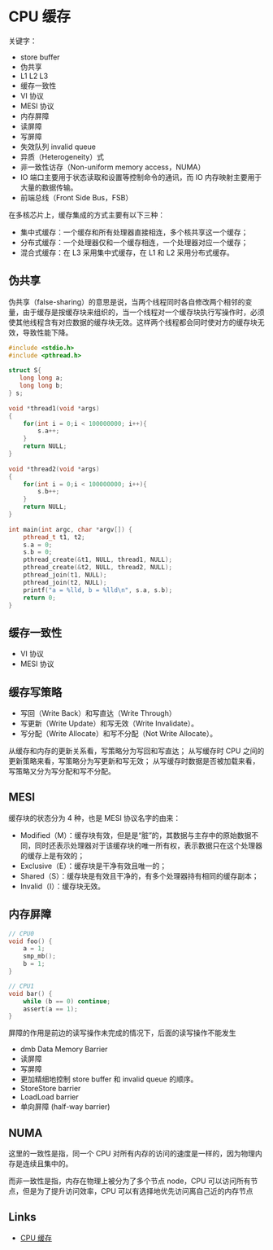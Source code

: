 # CPU 缓存

关键字：

- store buffer
- 伪共享
- L1 L2 L3
- 缓存一致性
- VI 协议
- MESI 协议
- 内存屏障
- 读屏障
- 写屏障
- 失效队列 invalid queue
- 异质（Heterogeneity）式
- 非一致性访存（Non-uniform memory access，NUMA）
- IO 端口主要用于状态读取和设置等控制命令的通讯，而 IO 内存映射主要用于大量的数据传输。
- 前端总线（Front Side Bus，FSB）

在多核芯片上，缓存集成的方式主要有以下三种：

- 集中式缓存：一个缓存和所有处理器直接相连，多个核共享这一个缓存；
- 分布式缓存：一个处理器仅和一个缓存相连，一个处理器对应一个缓存；
- 混合式缓存：在 L3 采用集中式缓存，在 L1 和 L2 采用分布式缓存。

## 伪共享

伪共享（false-sharing）的意思是说，当两个线程同时各自修改两个相邻的变量，由于缓存是按缓存块来组织的，当一个线程对一个缓存块执行写操作时，必须使其他线程含有对应数据的缓存块无效。这样两个线程都会同时使对方的缓存块无效，导致性能下降。

```c++
#include <stdio.h>
#include <pthread.h>
 
struct S{
   long long a;
   long long b;
} s;
 
void *thread1(void *args)
{
    for(int i = 0;i < 100000000; i++){
        s.a++;
    }
    return NULL;
}
 
void *thread2(void *args)
{
    for(int i = 0;i < 100000000; i++){
        s.b++;
    }
    return NULL;
}
 
int main(int argc, char *argv[]) {
    pthread_t t1, t2;
    s.a = 0;
    s.b = 0;
    pthread_create(&t1, NULL, thread1, NULL);
    pthread_create(&t2, NULL, thread2, NULL);
    pthread_join(t1, NULL);
    pthread_join(t2, NULL);
    printf("a = %lld, b = %lld\n", s.a, s.b);
    return 0;
}
```

## 缓存一致性

- VI 协议
- MESI 协议

## 缓存写策略

- 写回（Write Back）和写直达（Write Through）
- 写更新（Write Update）和写无效（Write Invalidate）。
- 写分配（Write Allocate）和写不分配（Not Write Allocate）。

从缓存和内存的更新关系看，写策略分为写回和写直达；
从写缓存时 CPU 之间的更新策略来看，写策略分为写更新和写无效；
从写缓存时数据是否被加载来看，写策略又分为写分配和写不分配。

## MESI

缓存块的状态分为 4 种，也是 MESI 协议名字的由来：

- Modified（M）：缓存块有效，但是是“脏”的，其数据与主存中的原始数据不同，同时还表示处理器对于该缓存块的唯一所有权，表示数据只在这个处理器的缓存上是有效的；
- Exclusive（E）：缓存块是干净有效且唯一的；
- Shared（S）：缓存块是有效且干净的，有多个处理器持有相同的缓存副本；
- Invalid（I）：缓存块无效。

## 内存屏障

```c
// CPU0
void foo() {
    a = 1;
    smp_mb();
    b = 1;
}

// CPU1
void bar() {
    while (b == 0) continue;
    assert(a == 1);
}
```

屏障的作用是前边的读写操作未完成的情况下，后面的读写操作不能发生

- dmb Data Memory Barrier
- 读屏障
- 写屏障
- 更加精细地控制 store buffer 和 invalid queue 的顺序。
- StoreStore barrier
- LoadLoad barrier
- 单向屏障 (half-way barrier)

## NUMA

这里的一致性是指，同一个 CPU 对所有内存的访问的速度是一样的，因为物理内存是连续且集中的。

而非一致性是指，内存在物理上被分为了多个节点 node，CPU 可以访问所有节点，但是为了提升访问效率，CPU 可以有选择地优先访问离自己近的内存节点

## Links

- [CPU 缓存](https://mp.weixin.qq.com/s/GtzSAblSTxHgi_t89mCqjQ)
